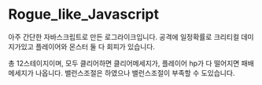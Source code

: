 # Rogue_like_Javascript
아주 간단한 자바스크립트로 만든 로그라이크입니다.
공격에 일정확률로 크리티컬 데미지가있고 플레이어와 몬스터 둘 다 회피가 있습니다.

총 12스테이지이며, 모두 클리어하면 클리어메세지가, 플레이어 hp가 다 떨어지면 패배메세지가 나옵니다.
밸런스조절은 하였으나 밸런스조절이 부족할 수 도있습니다.